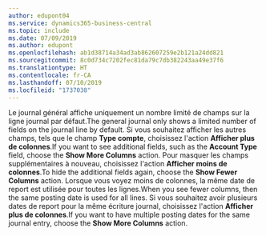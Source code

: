 ```yaml
---
author: edupont04
ms.service: dynamics365-business-central
ms.topic: include
ms.date: 07/09/2019
ms.author: edupont
ms.openlocfilehash: ab1d38714a34ad3ab862607259e2b121a24dd821
ms.sourcegitcommit: 8c0d734c7202fec81da79c7db382243aa49e37f6
ms.translationtype: HT
ms.contentlocale: fr-CA
ms.lasthandoff: 07/10/2019
ms.locfileid: "1737038"
---
```

<span data-ttu-id="47fa9-101">Le journal général affiche uniquement un nombre limité de champs sur la ligne journal par défaut.</span><span class="sxs-lookup"><span data-stu-id="47fa9-101">The general journal only shows a limited number of fields on the journal line by default.</span></span> <span data-ttu-id="47fa9-102">Si vous souhaitez afficher les autres champs, tels que le champ **Type compte**, choisissez l'action **Afficher plus de colonnes**.</span><span class="sxs-lookup"><span data-stu-id="47fa9-102">If you want to see additional fields, such as the **Account Type** field, choose the **Show More Columns** action.</span></span> <span data-ttu-id="47fa9-103">Pour masquer les champs supplémentaires à nouveau, choisissez l'action **Afficher moins de colonnes**.</span><span class="sxs-lookup"><span data-stu-id="47fa9-103">To hide the additional fields again, choose the **Show Fewer Columns** action.</span></span> <span data-ttu-id="47fa9-104">Lorsque vous voyez moins de colonnes, la même date de report est utilisée pour toutes les lignes.</span><span class="sxs-lookup"><span data-stu-id="47fa9-104">When you see fewer columns, then the same posting date is used for all lines.</span></span> <span data-ttu-id="47fa9-105">Si vous souhaitez avoir plusieurs dates de report pour la même écriture journal, choisissez l'action **Afficher plus de colonnes**.</span><span class="sxs-lookup"><span data-stu-id="47fa9-105">If you want to have multiple posting dates for the same journal entry, choose the **Show More Columns** action.</span></span>  
